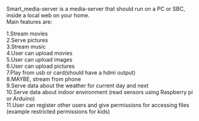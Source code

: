 Smart_media-server is a media-server that should run on a PC or SBC, inside a local web on your home.  
Main features are:  
  
1.Stream movies  
2.Serve pictures  
3.Stream music  
4.User can upload movies  
5.User can upload images  
6.User can upload pictures  
7.Play from usb or card(should have a hdmi output)  
8.MAYBE, stream from phone  
9.Serve data about the weather for current day and next  
10.Serve data about indoor environment (read sensors using Raspberry pi or Arduino)  
11.User can register other users and give permissions for accessing files (example restricted permissions for kids)  
 
